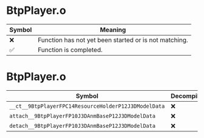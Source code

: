 # BtpPlayer.o
| Symbol | Meaning 
| ------------- | ------------- 
| :x: | Function has not yet been started or is not matching. 
| :white_check_mark: | Function is completed. 


# BtpPlayer.o
| Symbol | Decompiled? |
| ------------- | ------------- |
| `__ct__9BtpPlayerFPC14ResourceHolderP12J3DModelData` | :x: |
| `attach__9BtpPlayerFP10J3DAnmBaseP12J3DModelData` | :x: |
| `detach__9BtpPlayerFP10J3DAnmBaseP12J3DModelData` | :x: |
